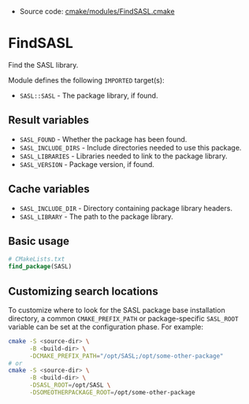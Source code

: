 <!-- This is auto-generated file. -->
* Source code: [cmake/modules/FindSASL.cmake](https://github.com/petk/php-build-system/blob/master/cmake/cmake/modules/FindSASL.cmake)

# FindSASL

Find the SASL library.

Module defines the following `IMPORTED` target(s):

* `SASL::SASL` - The package library, if found.

## Result variables

* `SASL_FOUND` - Whether the package has been found.
* `SASL_INCLUDE_DIRS` - Include directories needed to use this package.
* `SASL_LIBRARIES` - Libraries needed to link to the package library.
* `SASL_VERSION` - Package version, if found.

## Cache variables

* `SASL_INCLUDE_DIR` - Directory containing package library headers.
* `SASL_LIBRARY` - The path to the package library.

## Basic usage

```cmake
# CMakeLists.txt
find_package(SASL)
```

## Customizing search locations

To customize where to look for the SASL package base
installation directory, a common `CMAKE_PREFIX_PATH` or
package-specific `SASL_ROOT` variable can be set at
the configuration phase. For example:

```sh
cmake -S <source-dir> \
      -B <build-dir> \
      -DCMAKE_PREFIX_PATH="/opt/SASL;/opt/some-other-package"
# or
cmake -S <source-dir> \
      -B <build-dir> \
      -DSASL_ROOT=/opt/SASL \
      -DSOMEOTHERPACKAGE_ROOT=/opt/some-other-package
```
